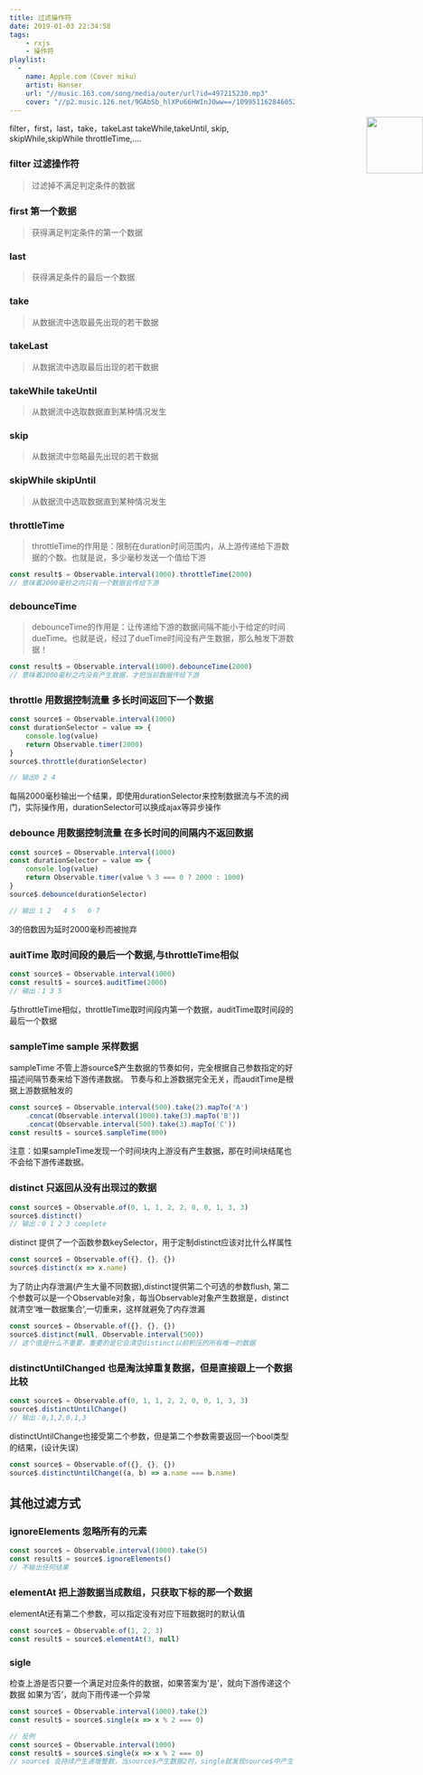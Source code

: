 ```yaml
---
title: 过滤操作符
date: 2019-01-03 22:34:58
tags: 
    - rxjs
    - 操作符
playlist:
  -
    name: Apple.com（Cover miku）
    artist: Hanser
    url: "//music.163.com/song/media/outer/url?id=497215230.mp3"
    cover: "//p2.music.126.net/9GAbSb_hlXPu66HWInJOww==/109951162846052486.jpg?param=90y90"
---
```


<img src="//p2.music.126.net/9GAbSb_hlXPu66HWInJOww==/109951162846052486.jpg?param=90y90" width = "100" height = "100" div align=right style="position: absolute; right: 0; margin-top: -10px;" />
filter，first，last，take，takeLast
takeWhile,takeUntil,
skip,
skipWhile,skipWhile
throttleTime,....

<!-- more -->

### filter 过滤操作符
> 过滤掉不满足判定条件的数据

### first 第一个数据
> 获得满足判定条件的第一个数据

### last
> 获得满足条件的最后一个数据

### take
> 从数据流中选取最先出现的若干数据

### takeLast
> 从数据流中选取最后出现的若干数据

### takeWhile takeUntil
> 从数据流中选取数据直到某种情况发生

### skip
> 从数据流中忽略最先出现的若干数据

### skipWhile skipUntil
> 从数据流中选取数据直到某种情况发生

### throttleTime
> throttleTime的作用是：限制在duration时间范围内，从上游传递给下游数据的个数。也就是说，多少毫秒发送一个值给下游
```js
const result$ = Observable.interval(1000).throttleTime(2000)
// 意味着2000毫秒之内只有一个数据会传给下游
```

### debounceTime
> debounceTime的作用是：让传递给下游的数据间隔不能小于给定的时间dueTime。也就是说，经过了dueTime时间没有产生数据，那么触发下游数据！
```js
const result$ = Observable.interval(1000).debounceTime(2000)
// 意味着2000毫秒之内没有产生数据，才把当前数据传给下游
```

### throttle 用数据控制流量 多长时间返回下一个数据
```js
const source$ = Observable.interval(1000)
const durationSelector = value => {
    console.log(value)
    return Observable.timer(2000)
}
source$.throttle(durationSelector)

// 输出0 2 4
```
每隔2000毫秒输出一个结果，即使用durationSelector来控制数据流与不流的阀门，实际操作用，durationSelector可以换成ajax等异步操作

### debounce 用数据控制流量 在多长时间的间隔内不返回数据
```js
const source$ = Observable.interval(1000)
const durationSelector = value => {
    console.log(value)
    return Observable.timer(value % 3 === 0 ? 2000 : 1000)
}
source$.debounce(durationSelector)

// 输出 1 2   4 5   6 7 
```
3的倍数因为延时2000毫秒而被抛弃

### auitTime 取时间段的最后一个数据,与throttleTime相似
```js
const source$ = Observable.interval(1000)
const result$ = source$.auditTime(2000)
// 输出：1 3 5
```
与throttleTime相似，throttleTime取时间段内第一个数据，auditTime取时间段的最后一个数据

### sampleTime sample 采样数据
sampleTime 不管上游source$产生数据的节奏如何，完全根据自己参数指定的好描述间隔节奏来给下游传递数据。
节奏与和上游数据完全无关，而auditTime是根据上游数据触发的
```js
const source$ = Observable.interval(500).take(2).mapTo('A')
    .concat(Observable.interval(1000).take(3).mapTo('B'))
    .concat(Observable.interval(500).take(3).mapTo('C'))
const result$ = source$.sampleTime(800)
```
注意：如果sampleTime发现一个时间块内上游没有产生数据，那在时间块结尾也不会给下游传递数据。

### distinct 只返回从没有出现过的数据
```js
const source$ = Observable.of(0, 1, 1, 2, 2, 0, 0, 1, 3, 3)
source$.distinct()
// 输出：0 1 2 3 complete
```
distinct 提供了一个函数参数keySelector，用于定制distinct应该对比什么样属性
```js
const source$ = Observable.of({}, {}, {})
source$.distinct(x => x.name)
```
为了防止内存泄漏(产生大量不同数据),distinct提供第二个可选的参数flush,
第二个参数可以是一个Observable对象，每当Observable对象产生数据是，distinct就清空‘唯一数据集合’,一切重来，这样就避免了内存泄漏
```js
const source$ = Observable.of({}, {}, {})
source$.distinct(null, Observable.interval(500))
// 这个值是什么不重要，重要的是它会清空distinct以前积压的所有唯一的数据
```

### distinctUntilChanged 也是淘汰掉重复数据，但是直接跟上一个数据比较
```js
const source$ = Observable.of(0, 1, 1, 2, 2, 0, 0, 1, 3, 3)
source$.distinctUntilChange()
// 输出：0,1,2,0,1,3
```
distinctUntilChange也接受第二个参数，但是第二个参数需要返回一个bool类型的结果，(设计失误)
```js
const source$ = Observable.of({}, {}, {})
source$.distinctUntilChange((a, b) => a.name === b.name)
```

## 其他过滤方式
### ignoreElements 忽略所有的元素
```js
const source$ = Observable.interval(1000).take(5)
const result$ = source$.ignoreElements()
// 不输出任何结果
```
### elementAt 把上游数据当成数组，只获取下标的那一个数据
elementAt还有第二个参数，可以指定没有对应下班数据时的默认值
```js
const source$ = Observable.of(1, 2, 3)
const result$ = source$.elementAt(3, null)
```

### sigle 
检查上游是否只要一个满足对应条件的数据，如果答案为‘是’，就向下游传递这个数据
如果为‘否’，就向下雨传递一个异常
```js
const source$ = Observable.interval(1000).take(2)
const result$ = source$.single(x => x % 2 === 0)

// 反例
const source$ = Observable.interval(1000)
const result$ = source$.single(x => x % 2 === 0)
// source$ 会持续产生递增整数，当source$产生数据2时，single就发现source$中产生了两个偶数，这时候就会立刻向下游传递下面的错误
```